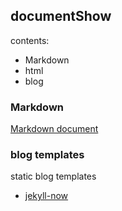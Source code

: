 ## documentShow
contents:
- Markdown
- html
- blog

### Markdown
[Markdown document](Markdown)

### blog templates
static blog templates
- [jekyll-now](https://github.com/barryclark/jekyll-now)